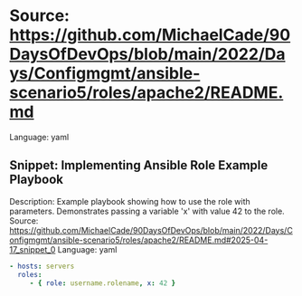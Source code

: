 # Source: https://github.com/MichaelCade/90DaysOfDevOps/blob/main/2022/Days/Configmgmt/ansible-scenario5/roles/apache2/README.md
Language: yaml

## Snippet: Implementing Ansible Role Example Playbook
Description: Example playbook showing how to use the role with parameters. Demonstrates passing a variable 'x' with value 42 to the role.
Source: https://github.com/MichaelCade/90DaysOfDevOps/blob/main/2022/Days/Configmgmt/ansible-scenario5/roles/apache2/README.md#2025-04-17_snippet_0
Language: yaml

```yaml
- hosts: servers
  roles:
     - { role: username.rolename, x: 42 }
```